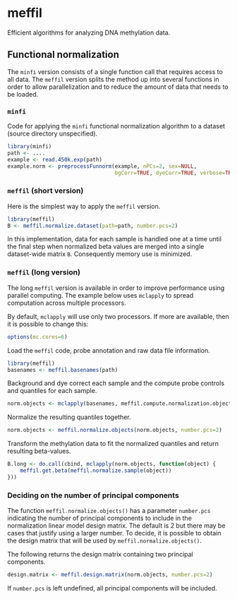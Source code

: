 # meffil
Efficient algorithms for analyzing DNA methylation data.

## Functional normalization
The `minfi` version consists of a single function call
that requires access to all data.
The `meffil` version splits the method up into several functions
in order to allow parallelization
and to reduce the amount of data that needs to be loaded.

### `minfi` 
Code for applying the `minfi` functional normalization algorithm
to a dataset (source directory unspecified).
```r
library(minfi)
path <- ....
example <- read.450k.exp(path)
example.norm <- preprocessFunnorm(example, nPCs=2, sex=NULL,
                                  bgCorr=TRUE, dyeCorr=TRUE, verbose=TRUE)
```
### `meffil` (short version)
Here is the simplest way to apply the `meffil` version.
```r
library(meffil)
B <- meffil.normalize.dataset(path=path, number.pcs=2)
```
In this implementation, data for each sample is handled one at a time
until the final step when normalized beta values are merged into
a single dataset-wide matrix `B`.
Consequently memory use is minimized.

### `meffil` (long version)
The long `meffil` version is available in order to
improve performance using parallel computing.
The example below uses `mclapply` to spread computation across multiple processors.

By default, `mclapply` will use only two processors.
If more are available, then it is possible to change this:
```r
options(mc.cores=6)
```

Load the `meffil` code, probe annotation and
raw data file information.
```r
library(meffil)
basenames <- meffil.basenames(path)
```

Background and dye correct each sample and the compute probe controls and quantiles
for each sample.
```r
norm.objects <- mclapply(basenames, meffil.compute.normalization.object)
```

Normalize the resulting quantiles together. 
```r
norm.objects <- meffil.normalize.objects(norm.objects, number.pcs=2)
```

Transform the methylation data to fit the normalized quantiles
and return resulting beta-values.
```r
B.long <- do.call(cbind, mclapply(norm.objects, function(object) {
    meffil.get.beta(meffil.normalize.sample(object)) 
}))
```

### Deciding on the number of principal components

The function `meffil.normalize.objects()` has a parameter `number.pcs`
indicating the number of principal components to
include in the normalization linear model design matrix.
The default is 2 but there may be cases that justify using a larger number.
To decide, it is possible to obtain the design matrix
that will be used by `meffil.normalize.objects()`.

The following returns the design matrix containing two principal components.
```r
design.matrix <- meffil.design.matrix(norm.objects, number.pcs=2)
```

If `number.pcs` is left undefined, all principal components will be included.
